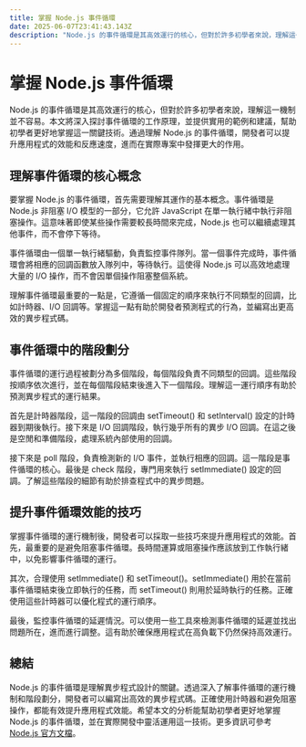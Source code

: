 ```yaml
---
title: 掌握 Node.js 事件循環
date: 2025-06-07T23:41:43.143Z
description: "Node.js 的事件循環是其高效運行的核心，但對於許多初學者來說，理解這一機制並不容易。本文將深入探討事件循環的工作原理，並提供實用的範例和建議，幫助初學者更好地掌握這一關鍵技術。通過理解 Node.js 的事件循環，開發者可以提升應用程式的效能和反應速度，進而在實際專案中發揮更大的作用。"
---
```


# 掌握 Node.js 事件循環

Node.js 的事件循環是其高效運行的核心，但對於許多初學者來說，理解這一機制並不容易。本文將深入探討事件循環的工作原理，並提供實用的範例和建議，幫助初學者更好地掌握這一關鍵技術。通過理解 Node.js 的事件循環，開發者可以提升應用程式的效能和反應速度，進而在實際專案中發揮更大的作用。

## 理解事件循環的核心概念

要掌握 Node.js 的事件循環，首先需要理解其運作的基本概念。事件循環是 Node.js 非阻塞 I/O 模型的一部分，它允許 JavaScript 在單一執行緒中執行非阻塞操作。這意味著即使某些操作需要較長時間來完成，Node.js 也可以繼續處理其他事件，而不會停下等待。

事件循環由一個單一執行緒驅動，負責監控事件隊列。當一個事件完成時，事件循環會將相應的回調函數放入隊列中，等待執行。這使得 Node.js 可以高效地處理大量的 I/O 操作，而不會因單個操作阻塞整個系統。

理解事件循環最重要的一點是，它遵循一個固定的順序來執行不同類型的回調，比如計時器、I/O 回調等。掌握這一點有助於開發者預測程式的行為，並編寫出更高效的異步程式碼。

## 事件循環中的階段劃分

事件循環的運行過程被劃分為多個階段，每個階段負責不同類型的回調。這些階段按順序依次進行，並在每個階段結束後進入下一個階段。理解這一運行順序有助於預測異步程式的運行結果。

首先是計時器階段，這一階段的回調由 setTimeout() 和 setInterval() 設定的計時器到期後執行。接下來是 I/O 回調階段，執行幾乎所有的異步 I/O 回調。在這之後是空閒和準備階段，處理系統內部使用的回調。

接下來是 poll 階段，負責檢測新的 I/O 事件，並執行相應的回調。這一階段是事件循環的核心。最後是 check 階段，專門用來執行 setImmediate() 設定的回調。了解這些階段的細節有助於排查程式中的異步問題。

## 提升事件循環效能的技巧

掌握事件循環的運行機制後，開發者可以採取一些技巧來提升應用程式的效能。首先，最重要的是避免阻塞事件循環。長時間運算或阻塞操作應該放到工作執行緒中，以免影響事件循環的運行。

其次，合理使用 setImmediate() 和 setTimeout()。setImmediate() 用於在當前事件循環結束後立即執行的任務，而 setTimeout() 則用於延時執行的任務。正確使用這些計時器可以優化程式的運行順序。

最後，監控事件循環的延遲情況。可以使用一些工具來檢測事件循環的延遲並找出問題所在，進而進行調整。這有助於確保應用程式在高負載下仍然保持高效運行。

## 總結

Node.js 的事件循環是理解異步程式設計的關鍵。透過深入了解事件循環的運行機制和階段劃分，開發者可以編寫出高效的異步程式碼。正確使用計時器和避免阻塞操作，都能有效提升應用程式效能。希望本文的分析能幫助初學者更好地掌握 Node.js 的事件循環，並在實際開發中靈活運用這一技術。更多資訊可參考 [Node.js 官方文檔](https://nodejs.org/en/docs/)。